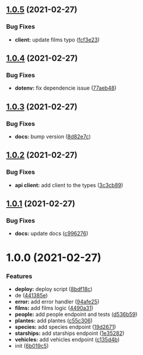## [1.0.5](https://github.com/Gio85/swapi-ts-sdk/compare/v1.0.4...v1.0.5) (2021-02-27)


### Bug Fixes

* **client:** update films typo ([fcf3e23](https://github.com/Gio85/swapi-ts-sdk/commit/fcf3e232b648e8776c31a345fa0a0639a3494019))

## [1.0.4](https://github.com/Gio85/swapi-ts-sdk/compare/v1.0.3...v1.0.4) (2021-02-27)


### Bug Fixes

* **dotenv:** fix dependencie issue ([77aeb48](https://github.com/Gio85/swapi-ts-sdk/commit/77aeb48e4263f489c96c0be6ea1996916f48f1d9))

## [1.0.3](https://github.com/Gio85/swapi-ts-sdk/compare/v1.0.2...v1.0.3) (2021-02-27)


### Bug Fixes

* **docs:** bump version ([8d82e7c](https://github.com/Gio85/swapi-ts-sdk/commit/8d82e7ca540f40a3047367f092e28f5b28305568))

## [1.0.2](https://github.com/Gio85/swapi-ts-sdk/compare/v1.0.1...v1.0.2) (2021-02-27)


### Bug Fixes

* **api client:** add client to the types ([3c3cb89](https://github.com/Gio85/swapi-ts-sdk/commit/3c3cb89fb8f3176eb0a0b51c0872313b808b2334))

## [1.0.1](https://github.com/Gio85/swapi-ts-sdk/compare/v1.0.0...v1.0.1) (2021-02-27)


### Bug Fixes

* **docs:** update docs ([c996276](https://github.com/Gio85/swapi-ts-sdk/commit/c9962761e9aa34caed0b0f466e40dc81b0da7697))

# 1.0.0 (2021-02-27)


### Features

* **deploy:** deploy script ([8bdf18c](https://github.com/Gio85/swapi-ts-sdk/commit/8bdf18c9bc96bc4db3ec4c26055be820d02ecd71))
* de ([441385e](https://github.com/Gio85/swapi-ts-sdk/commit/441385e25a79afcf320f06c802591459854eed4a))
* **error:** add error handler ([94afe25](https://github.com/Gio85/swapi-ts-sdk/commit/94afe250393d67c8753f435a34a788c27db1d487))
* **films:** add films logic ([4490a31](https://github.com/Gio85/swapi-ts-sdk/commit/4490a31084464b5550611432d06d7b4715589525))
* **people:** add people endpoint and tests ([d536b59](https://github.com/Gio85/swapi-ts-sdk/commit/d536b59e541de9ffc79ae11686b4def2b5f0846a))
* **plantes:** add plantes ([c55c306](https://github.com/Gio85/swapi-ts-sdk/commit/c55c3069cc506e4aeb7cca7383c581a3bcb9c8e0))
* **species:** add species endpoint ([19d2671](https://github.com/Gio85/swapi-ts-sdk/commit/19d2671c5f3a38f00ec42f882ff974248f078132))
* **starships:** add starships endpoint ([1e35282](https://github.com/Gio85/swapi-ts-sdk/commit/1e352827547568fba006ec6f460edd3b6ecc4ce1))
* **vehicles:** add vehicles endpoint ([c135d4b](https://github.com/Gio85/swapi-ts-sdk/commit/c135d4bc7a081ef16b89b7cf60cb2acfcbc6e209))
* init ([6b019c5](https://github.com/Gio85/swapi-ts-sdk/commit/6b019c5ae4243a0af45489bfc011e08b7aa61253))
